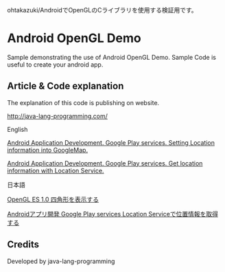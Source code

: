 ohtakazuki/AndroidでOpenGLのCライブラリを使用する検証用です。

Android OpenGL Demo
===================================

Sample demonstrating the use of Android OpenGL Demo. 
Sample Code is useful to create your android app.

Article & Code explanation
------------
The explanation of this code is publishing on website.

http://java-lang-programming.com/

English

[Android Application Development. Google Play services. Setting Location information into GoogleMap.](http://java-lang-programming.com/en/articles/43)

[Android Application Development. Google Play services. Get location information with Location Service.](http://java-lang-programming.com/en/articles/45)


日本語

[OpenGL ES 1.0 四角形を表示する](http://java-lang-programming.com/articles/47)

[Androidアプリ開発 Google Play services Location Serviceで位置情報を取得する](http://java-lang-programming.com/articles/45)

Credits
------------
Developed by java-lang-programming
